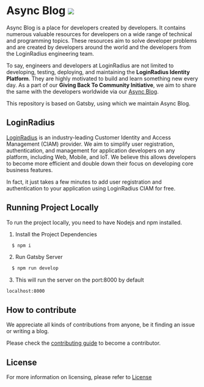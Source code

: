 <h1>Async Blog <img src="https://api.netlify.com/api/v1/badges/4ca5033c-006a-4b28-8706-ce0a6c0b0e7d/deploy-status" /></h1>

Async Blog is a place for developers created by developers. It contains numerous valuable resources for developers on a wide range of technical and programming topics. These resources aim to solve developer problems and are created by developers around the world and the developers from the LoginRadius engineering team.

To say, engineers and developers at LoginRadius are not limited to developing, testing, deploying, and maintaining the **LoginRadius Identity Platform**. They are highly motivated to build and learn something new every day. As a part of our **Giving Back To Community Initiative**, we aim to share the same with the developers worldwide via our [Async Blog](https://www.loginradius.com/blog/async).

This repository is based on Gatsby, using which we maintain Async Blog.

## LoginRadius

[LoginRadius](https://www.loginradius.com/) is an industry-leading Customer Identity and Access Management (CIAM) provider. We aim to simplify user registration, authentication, and management for application developers on any platform, including Web, Mobile, and IoT. We believe this allows developers to become more efficient and double down their focus on developing core business features.

In fact, it just takes a few minutes to add user registration and authentication to your application using LoginRadius CIAM for free.

## Running Project Locally

To run the project locally, you need to have Nodejs and npm installed.

1. Install the Project Dependencies

```bash
  $ npm i
```

2. Run Gatsby Server

```bash
  $ npm run develop
```

3. This will run the server on the port:8000 by default

```
localhost:8000
```

## How to contribute

We appreciate all kinds of contributions from anyone, be it finding an issue or writing a blog.

Please check the [contributing guide](CONTRIBUTING.md) to become a contributor.

## License

For more information on licensing, please refer to [License](https://github.com/LoginRadius/engineering-portal/blob/master/LICENSE)
